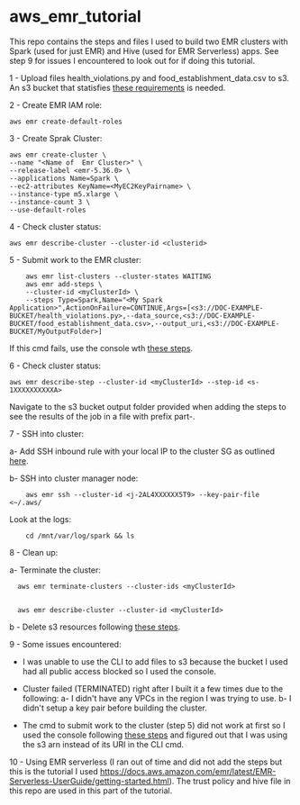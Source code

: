 # aws_emr_tutorial

This repo contains the steps and files I used to build two EMR clusters with Spark (used for just EMR) and Hive (used for EMR Serverless) apps. See step 9 for issues I encountered to look out for if doing this tutorial.

1 - Upload files health_violations.py and food_establishment_data.csv to s3. An s3 bucket that statisfies [these requirements](https://docs.aws.amazon.com/emr/latest/ManagementGuide/emr-gs.html#:~:text=Buckets%20and%20folders%20that%20you%20use%20with%20Amazon%20EMR%20have%20the%20following%20limitations%3A.) is needed. 

2 - Create EMR IAM role:

	aws emr create-default-roles

3 - Create Sprak Cluster:

    aws emr create-cluster \
   	--name "<Name of  Emr Cluster>" \
   	--release-label <emr-5.36.0> \
   	--applications Name=Spark \
   	--ec2-attributes KeyName=<MyEC2KeyPairname> \
   	--instance-type m5.xlarge \
   	--instance-count 3 \
   	--use-default-roles    

4 - Check cluster status:

    aws emr describe-cluster --cluster-id <clusterid>

5 - Submit work to the EMR cluster:

		aws emr list-clusters --cluster-states WAITING							
		aws emr add-steps \
		--cluster-id <myClusterId> \
		--steps Type=Spark,Name="<My Spark Application>",ActionOnFailure=CONTINUE,Args=[<s3://DOC-EXAMPLE-BUCKET/health_violations.py>,--data_source,<s3://DOC-EXAMPLE-BUCKET/food_establishment_data.csv>,--output_uri,<s3://DOC-EXAMPLE-BUCKET/MyOutputFolder>]

 If this cmd fails, use the console wth [these steps](https://docs.aws.amazon.com/emr/latest/ManagementGuide/emr-gs.html#:~:text=To%20submit%20a%20Spark%20application%20as%20a%20step%20using%20the%20console).								

6 - Check cluster status:

    aws emr describe-step --cluster-id <myClusterId> --step-id <s-1XXXXXXXXXXA>							

Navigate to the s3 bucket output folder provided when adding the steps to see the results of the job in a file with prefix part-.

7 - SSH into cluster:
  
  a- Add SSH inbound rule with your local IP to the cluster SG as outlined [here](https://docs.aws.amazon.com/emr/latest/ManagementGuide/emr-gs.html#:~:text=To%20allow%20SSH%20access%20for%20trusted%20sources%20for%20the%20ElasticMapReduce%2Dmaster%20security%20group).

  b- SSH into cluster manager node:

		aws emr ssh --cluster-id <j-2AL4XXXXXX5T9> --key-pair-file <~/.aws/						

Look at the logs:

		cd /mnt/var/log/spark && ls

8 - Clean up:

  a- Terminate the cluster:

      aws emr terminate-clusters --cluster-ids <myClusterId>


      aws emr describe-cluster --cluster-id <myClusterId>		

  b - Delete s3 resources following [these steps](https://docs.aws.amazon.com/emr/latest/ManagementGuide/emr-gs.html#:~:text=user%20request%22%0A%20%20%20%20%20%20%20%20%20%20%20%20%7D%0A%20%20%20%20%20%20%20%20%7D%0A%20%20%20%20%7D%0A%7D-,Delete%20S3%20resources,-To%20avoid%20additional).
  
9 - Some issues encountered:
 - I was unable to use the CLI to add files to s3 because the bucket I used had all public access blocked so I used the console.

 - Cluster failed (TERMINATED) right after I built it a few times due to the following:
	a- I didn't have any VPCs in the region I was trying to use.
	b- I didn't setup a key pair before building the cluster.

 - The cmd to submit work to the cluster (step 5) did not work at first so I used the console following [these steps](https://docs.aws.amazon.com/emr/latest/ManagementGuide/emr-gs.html#:~:text=To%20submit%20a%20Spark%20application%20as%20a%20step%20using%20the%20console ) and figured out that I was using the s3 arn instead of its URI in the CLI cmd.	

10 - Using EMR serverless (I ran out of time and did not add the steps but this is the tutorial I used https://docs.aws.amazon.com/emr/latest/EMR-Serverless-UserGuide/getting-started.html). The trust policy and hive file in this repo are used in this part of the tutorial.
